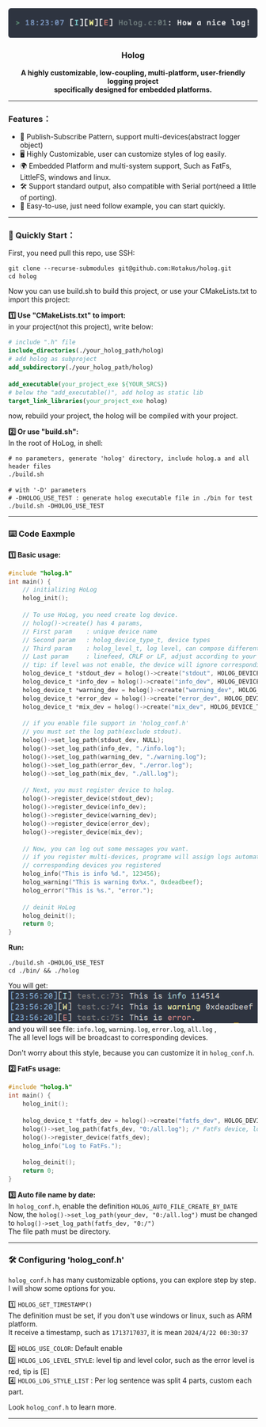 <center>
  <img src="./assets/holog_banner.png" title="" alt="banner" data-align="center">
<h3 align="center">Holog</h3>
</center>

<div align="center">
<strong>
      A highly customizable, low-coupling, multi-platform, user-friendly logging project  <br>
    specifically designed for embedded platforms.
</strong>
</div>

---

### Features：
- 🔗 Publish-Subscribe Pattern, support multi-devices(abstract logger object)
- 🖥️ Highly Customizable, user can customize styles of log easily.
- 🌍 Embedded Platform and multi-system support, Such as FatFs, LittleFS, windows and linux.
- 🛠️ Support standard output, also compatible with Serial port(need a little of porting).
- 🚀 Easy-to-use, just need follow example, you can start quickly.

---

### 🚀 Quickly Start：

First, you need pull this repo, use SSH:  
```shell
git clone --recurse-submodules git@github.com:Hotakus/holog.git
cd holog
```

Now you can use build.sh to build this project, or use your CMakeLists.txt to import this project:

**1️⃣ Use "CMakeLists.txt" to import:**  
in your project(not this project), write below:
```cmake
# include ".h" file
include_directories(./your_holog_path/holog)
# add holog as subproject
add_subdirectory(./your_holog_path/holog)

add_executable(your_project_exe ${YOUR_SRCS})
# below the "add_executable()", add holog as static lib
target_link_libraries(your_project_exe holog)
```
now, rebuild your project, the holog will be compiled with your project.

**2️⃣ Or use "build.sh":**  
In the root of HoLog, in shell:
```shell
# no parameters, generate 'holog' directory, include holog.a and all header files 
./build.sh

# with '-D' parameters
# -DHOLOG_USE_TEST : generate holog executable file in ./bin for test
./build.sh -DHOLOG_USE_TEST
```

---

### ⌨️ Code Eaxmple
**1️⃣ Basic usage:**
```c
#include "holog.h"
int main() {
    // initializing HoLog
    holog_init();
    
    // To use HoLog, you need create log device.
    // holog()->create() has 4 params,
    // First param    : unique device name
    // Second param   : holog_device_type_t, device types
    // Third param    : holog_level_t, log level, can compose different level
    // Last param     : linefeed, CRLF or LF, adjust according to your situation
    // tip: if level was not enable, the device will ignore corresponding level 
    holog_device_t *stdout_dev = holog()->create("stdout", HOLOG_DEVICE_TYPE_STDOUT, HOLOG_LEVEL_ALL, HOLOG_LINEFEED_CRLF);
    holog_device_t *info_dev = holog()->create("info_dev", HOLOG_DEVICE_TYPE_COMMON_FILE, HOLOG_LEVEL_INFO, HOLOG_LINEFEED_LF);
    holog_device_t *warning_dev = holog()->create("warning_dev", HOLOG_DEVICE_TYPE_COMMON_FILE, HOLOG_LEVEL_WARNING, HOLOG_LINEFEED_LF);
    holog_device_t *error_dev = holog()->create("error_dev", HOLOG_DEVICE_TYPE_COMMON_FILE, HOLOG_LEVEL_ERROR, HOLOG_LINEFEED_LF);
    holog_device_t *mix_dev = holog()->create("mix_dev", HOLOG_DEVICE_TYPE_COMMON_FILE, HOLOG_LEVEL_ALL, HOLOG_LINEFEED_LF);
    
    // if you enable file support in 'holog_conf.h'
    // you must set the log path(exclude stdout).
    holog()->set_log_path(stdout_dev, NULL);
    holog()->set_log_path(info_dev, "./info.log");
    holog()->set_log_path(warning_dev, "./warning.log");
    holog()->set_log_path(error_dev, "./error.log");
    holog()->set_log_path(mix_dev, "./all.log");
    
    // Next, you must register device to holog.
    holog()->register_device(stdout_dev);
    holog()->register_device(info_dev);
    holog()->register_device(warning_dev);
    holog()->register_device(error_dev);
    holog()->register_device(mix_dev);
    
    // Now, you can log out some messages you want.
    // if you register multi-devices, programe will assign logs automatically to 
    // corresponding devices you registered
    holog_info("This is info %d.", 123456);
    holog_warning("This is warning 0x%x.", 0xdeadbeef);
    holog_error("This is %s.", "error.");
    
    // deinit HoLog
    holog_deinit();
    return 0;
}
```
**Run:**
```shell
./build.sh -DHOLOG_USE_TEST
cd ./bin/ && ./holog
```
You will get:  
<img src="./assets/out1.png" title="" alt="banner" data-align="center">  
and you will see file: `info.log`, `warning.log`, `error.log`, `all.log` ,  
The all level logs will be broadcast to corresponding devices.

Don't worry about this style, because you can customize it in `holog_conf.h`.

**2️⃣ FatFs usage:**
```c
#include "holog.h"
int main() {
    holog_init();
    
    holog_device_t *fatfs_dev = holog()->create("fatfs_dev", HOLOG_DEVICE_TYPE_FATFS, HOLOG_LEVEL_ALL, HOLOG_LINEFEED_LF);
    holog()->set_log_path(fatfs_dev, "0:/all.log"); /* FatFs device, log info to all.log, the "0:/" is your fatfs mount point */
    holog()->register_device(fatfs_dev);
    holog_info("Log to FatFs.");
    
    holog_deinit();
    return 0;
}
```

**3️⃣ Auto file name by date:**  
In `holog_conf.h`, enable the definition `HOLOG_AUTO_FILE_CREATE_BY_DATE`  
Now, the `holog()->set_log_path(your_dev, "0:/all.log")` must be changed to `holog()->set_log_path(fatfs_dev, "0:/")`   
The file path must be directory.

---

### 🛠️ Configuring 'holog_conf.h' 
`holog_conf.h` has many customizable options, you can explore step by step.  
I will show some options for you.

1️⃣ `HOLOG_GET_TIMESTAMP()`  
The definition must be set, if you don't use windows or linux, such as ARM platform.  
It receive a timestamp, such as `1713717037`, it is mean `2024/4/22 00:30:37`

2️⃣ `HOLOG_USE_COLOR`: Default enable  
3️⃣ `HOLOG_LOG_LEVEL_STYLE`: level tip and level color, such as the error level is red, tip is [E]   
4️⃣ `HOLOG_LOG_STYLE_LIST` : Per log sentence was split 4 parts, custom each part.

Look `holog_conf.h` to learn more.

---
